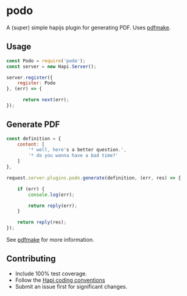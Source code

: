 # podo

A (super) simple hapijs plugin for generating PDF. Uses [pdfmake](http://pdfmake.org/).

## Usage
```js
const Podo = require('podo');
const server = new Hapi.Server();

server.register({
    register: Podo
}, (err) => {

      return next(err);
});
```

## Generate PDF
```js
const definition = {
    content: [
        '* well, here's a better question.',
        '* do you wanna have a bad time?'
    ]
},

request.server.plugins.podo.generate(definition, (err, res) => {

    if (err) {
        console.log(err);

        return reply(err);
    }

    return reply(res);
});
```
See [pdfmake](http://pdfmake.org/) for more information.

## Contributing
* Include 100% test coverage.
* Follow the [Hapi coding conventions](http://hapijs.com/styleguide)
* Submit an issue first for significant changes.


